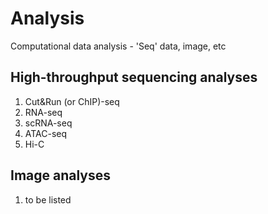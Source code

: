 # Analysis
Computational data analysis - 'Seq' data, image, etc

## High-throughput sequencing analyses
1. Cut&Run (or ChIP)-seq
2. RNA-seq
3. scRNA-seq
4. ATAC-seq
5. Hi-C

## Image analyses
1. to be listed
